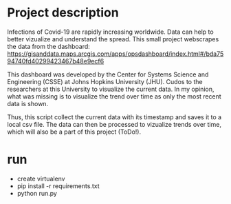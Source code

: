 # Project description

Infections of Covid-19 are rapidly increasing worldwide. 
Data can help to better vizualize and understand the spread. 
This small project webscrapes the data from the dashboard: 
https://gisanddata.maps.arcgis.com/apps/opsdashboard/index.html#/bda7594740fd40299423467b48e9ecf6

This dashboard was developed by the Center for Systems Science and Engineering (CSSE) at Johns Hopkins University (JHU).
Cudos to the researchers at this University to visualize the current data. In my opinion, what was missing is to visualize
the trend over time as only the most recent data is shown.

Thus, this script collect the current data with its timestamp and saves it to a local csv file. The data can then be
processed to vizualize trends over time, which will also be a part of this project (ToDo!).


# run
* create virtualenv
* pip install -r requirements.txt
* python run.py
